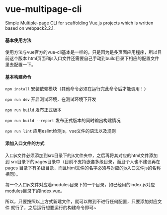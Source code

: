 # vue-multipage-cli
Simple Multiple-page CLI for scaffolding Vue.js projects which is written based on webpack2.2.1.

#### 基本使用方法
  使用方法与vue官方的vue-cli基本是一样的，只是因为是多页面应用程序，所以目前这个版本
  html页面和js入口文件还需要自己手动到build目录下相应的配置文件里去配置一下。
  
#### 基本构建命令
  `npm install` 安装依赖模块（其他命令必须在运行完此命令后才能调用！）

  `npm run dev` 开启测试环境，在测试环境下开发  
  
  `npm run build` 发布正式版本  
  
  `npm run build --report` 发布正式版本的同时输出构建情况
  
  `npm run lint` 应用eslint检测js，vue文件的语法以及规则

#### 添加入口文件的方式  
   入口js文件必须添加到src目录下的js文件夹中，之后再将其对应的html文件添加到
   src目录下的pages目录中（目前不支持嵌套多级目录，而且个人也不建议再在pages
   目录下有多级目录，而且html文件的名字必须与对应的js入口文件js的名称相同）。  
   
   每一个入口js文件对应着modules目录下的一个目录，如已经用的index.js对应
   modules目录下的Index.vue。
      
   所以，只要按照以上方式新建文件，就可以做到不进行任何配置，只要添加对应文件
   就行了，之后运行想要运行的构建命令即可~  
